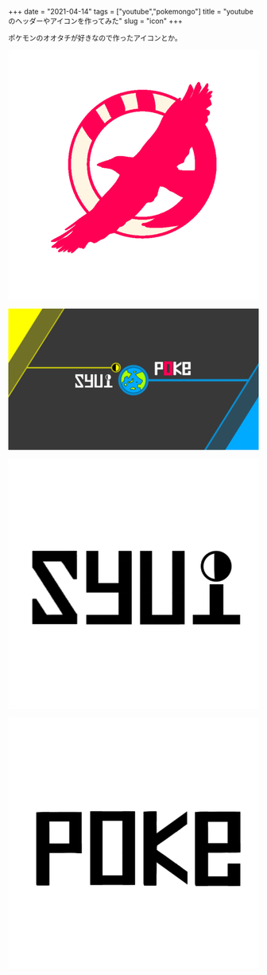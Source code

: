 +++
date = "2021-04-14"
tags = ["youtube","pokemongo"]
title = "youtubeのヘッダーやアイコンを作ってみた"
slug = "icon"
+++

ポケモンのオオタチが好きなので作ったアイコンとか。

![](/icon/syui_poke.png)

![](/img/syuipoke_header.png)

![](/img/font_syui.png)

![](/img/font_poke.png)

